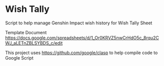 # Wish Tally

Script to help manage Genshin Impact wish history for Wish Tally Sheet

Template Document
https://docs.google.com/spreadsheets/d/1_Or0KRVZ5nwCrHdO5c_8rqu2CWJ_aLETnZBLSYBDS_c/edit

This project uses https://github.com/google/clasp to help compile code to Google Script
